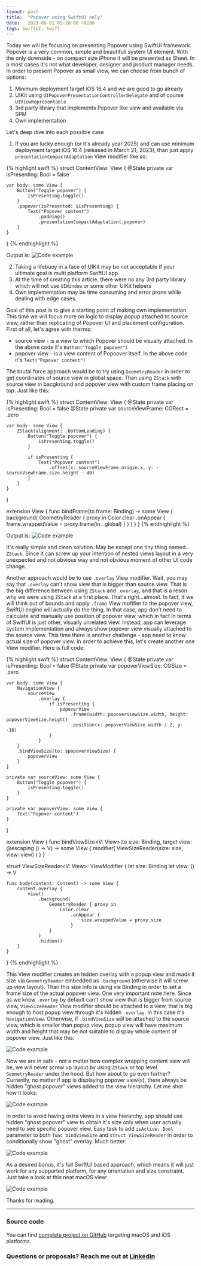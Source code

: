 ```yaml
---
layout: post
title:  "Popover using SwiftUI only"
date:   2023-08-01 05:20:00 +0200
tags: SwiftUI, Swift
---
```

Today we will be focusing on presenting Popover using SwiftUI framework.
Popover is a very common, simple and beautifull system UI element. With the only downside - on compact size iPhone it will be presented as Sheet.
In a most cases it's not what developer, designer and product manager needs. In order to present Popover as small view, we can choose from bunch of options:
1. Minimum deployment target iOS 16.4 and we are good to go already
2. UIKit using `UIPopoverPresentationControllerDelegate` and of course `UIViewRepresentable`
3. 3rd party library that implements Popover like view and available via SPM
4. Own implementation

Let's deep dive into each possible case

1. If you are lucky enough (or it's already year 2025) and can use minimum deployment target iOS 16.4 (released in March 21, 2023), than just apply `presentationCompactAdaptation` View modifier like so:

{% highlight swift %}
struct ContentView: View {
    @State private var isPresenting: Bool = false
    
    var body: some View {
        Button("Toggle popover") {
            isPresenting.toggle()
        }
        .popover(isPresented: $isPresenting) {
            Text("Popover content")
                .padding()
                .presentationCompactAdaptation(.popover)
        }
    }
}
{% endhighlight %}

Output is:
![Code example](/assets/images/code_00005.png)

2. Taking a lifebuoy in a face of UIKit may be not acceptable if your ultimate goal is multi platform SwiftUI app
3. At the time of creating this article, there were no any 3rd party library which will not use `UIWindow` or some other UIKit helpers
4. Own implementation may be time consuming and error prone while dealing with edge cases.

Goal of this post is to give a starting point of making own implementation. This time we will focus more on logic to display popup attached to source view, rather than replicating of Popover UI and placement configuration. First of all, let's agree with therms:
* source view - is a view to which Popover should be visually attached. In the above code it's `Button("Toggle popover")`
* popover view - is a view content of Popoover itself. In the above code it's `Text("Popover content")`

The brutal force approach would be to try using `GeometryReader` in order to get coordinates of source view in global space. Than using `ZStack` with source view in bacgkround and popover view with custom frame placing on top. Just like this:

{% highlight swift %}
struct ContentView: View {
    @State private var isPresenting: Bool = false
    @State private var sourceViewFrame: CGRect = .zero
    
    var body: some View {
        ZStack(alignment: .bottomLeading) {
            Button("Toggle popover") {
                isPresenting.toggle()
            }
            
            if isPresenting {
                Text("Popover content")
                    .offset(x: sourceViewFrame.origin.x, y: -sourceViewFrame.size.height - 40)
            }
        }
    }
}

extension View {
    func bindFrame(to frame: Binding<CGRect>) -> some View {
        background(
            GeometryReader { proxy in
                Color.clear
                    .onAppear {
                        frame.wrappedValue = proxy.frame(in: .global)
                    }
            }
        )
    }
}
{% endhighlight %}

Output is:
![Code example](/assets/images/code_00006.gif)

It's really simple and clean solution. May be except one tiny thing named... `ZStack`. Since it can screw up your intention of nested views layout in a very unexpected and not obvious way and not obvious moment of other UI code change.

Another approach would be to use `.overlay` View modifier. Wait, you may say that `.overlay` can't show view that is bigger than source view. That is the big difference between using `ZStack` and `.overlay`, and that is a reson why we were using `ZStack` at a first place. That's right...almost. In fact, if we will think out of bounds and apply `.frame` View mofifier to the popover view, SwiftUI engine will actually do the thing. In that case, app don't need to calculate and manually use position of popover view, which in fact in terms of SwiftUI is just other, visually unrelated view. Instead, app can leverage system implementation and always show popover view visually attached to the source view.
This time there is another challenge - app need to know actual size of popover view. In order to achieve this, let's create another one View modifier. Here is full code:

{% highlight swift %}
struct ContentView: View {
    @State private var isPresenting: Bool = false
    @State private var popoverViewSize: CGSize = .zero
    
    var body: some View {
        NavigationView {
            sourceView
                .overlay {
                    if isPresenting {
                        popoverView
                            .frame(width: popoverViewSize.width, height: popoverViewSize.height)
                            .position(x: popoverViewSize.width / 2, y: -16)
                    }
                }
        }
        .bindViewSize(to: $popoverViewSize) {
            popoverView
        }
    }
    
    private var sourceView: some View {
        Button("Toggle popover") {
            isPresenting.toggle()
        }
    }
    
    private var popoverView: some View {
        Text("Popover content")
    }
}

extension View {
    func bindViewSize<V: View>(to size: Binding<CGSize>, target view: @escaping () -> V) -> some View {
        modifier(
            ViewSizeReader(size: size, view: view)
        )
    }
}

struct ViewSizeReader<V: View>: ViewModifier {
    let size: Binding<CGSize>
    let view: () -> V
    
    func body(content: Content) -> some View {
        content.overlay {
            view()
                .background(
                    GeometryReader { proxy in
                        Color.clear
                            .onAppear {
                                size.wrappedValue = proxy.size
                            }
                    }
                )
                .hidden()
        }
    }
}
{% endhighlight %}

This View modifier creates an hidden overlay with a popup view and reads it size via `GeometryReader` embedded as `.background` (otherwise it will screw up view layout). Than this size info is using via Binding in order to set a frame size of the actual popover view.
One very important note here. Since as we know `.overlay` by default can't show view that is bigger from source view, `ViewSizeReader` View modifier should be attached to a view, that is big enough to host popup view through it's hidden `.overlay`. In this case it's `NavigationView`. Otherwise, if `.bindViewSize` will be attached to the source view, which is smaller than popup view, popup view will have maximum width and height that may be not suitable to display whole content of popover view. Just like this:

![Code example](/assets/images/code_00007.png)

Now we are in safe - not a metter how complex wrapping content view will be, we will never screw up layout by using `ZStack` or top level `GeometryReader` under the hood. But how about to go even further? Currently, no matter if app is displaying popover view(s), there always be hidden "ghost popover" views added to the view hierarchy. Let me shot how it looks:

![Code example](/assets/images/code_00008.png)

In order to avoid having extra views in a view hierarchy, app should use hidden "ghost popover" view to obtain it's size only when user actually need to see specific popover view. Easy task to add `isActive: Bool` parameter to both `func bindViewSize` and `struct ViewSizeReader` in order to conditionally show "ghost" overlay. Much better:

![Code example](/assets/images/code_00009.png)

As a desired bonus, it's full SwiftUI based approach, which means it will just work for any supported platform, for any orientation and size constraint. Just take a look at this neat macOS view:

![Code example](/assets/images/code_000010.png)

Thanks for reading.

---

### Source code

You can find [complete project on GitHub](https://github.com/Devepre/blog_sources/tree/main/Popover) targeting macOS and iOS platforms.

### Questions or proposals? Reach me out at [Linkedin](https://www.linkedin.com/in/serhii-kyrylenko-232189110)
